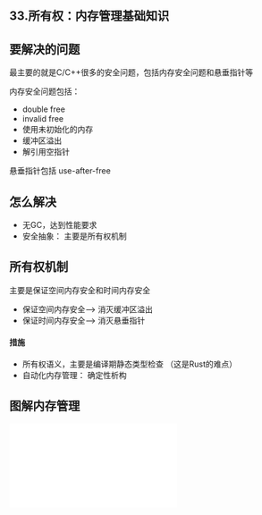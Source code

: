 ## 33.所有权：内存管理基础知识


## 要解决的问题

最主要的就是C/C++很多的安全问题，包括内存安全问题和悬垂指针等

内存安全问题包括：
- double free  
- invalid free 
- 使用未初始化的内存
- 缓冲区溢出
- 解引用空指针


悬垂指针包括 use-after-free


## 怎么解决

- 无GC，达到性能要求
- 安全抽象： 主要是所有权机制



## 所有权机制

主要是保证空间内存安全和时间内存安全

- 保证空间内存安全--> 消灭缓冲区溢出
- 保证时间内存安全--> 消灭悬垂指针

#### 措施

- 所有权语义，主要是编译期静态类型检查 （这是Rust的难点）
- 自动化内存管理： 确定性析构



## 图解内存管理

![](./img/33.md)

